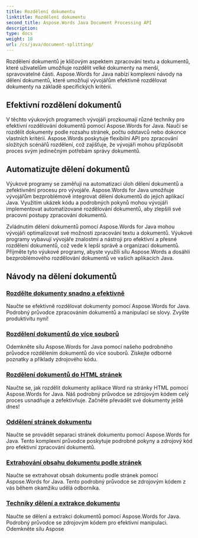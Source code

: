 ```yaml
---
title: Rozdělení dokumentu
linktitle: Rozdělení dokumentu
second_title: Aspose.Words Java Document Processing API
description: 
type: docs
weight: 18
url: /cs/java/document-splitting/
---
```


Rozdělení dokumentů je klíčovým aspektem zpracování textu a dokumentů, které uživatelům umožňuje rozdělit velké dokumenty na menší, spravovatelné části. Aspose.Words for Java nabízí komplexní návody na dělení dokumentů, které umožňují vývojářům efektivně rozdělovat dokumenty na základě specifických kritérií.

## Efektivní rozdělení dokumentů

V těchto výukových programech vývojáři prozkoumají různé techniky pro efektivní rozdělování dokumentů pomocí Aspose.Words for Java. Naučí se rozdělit dokumenty podle rozsahu stránek, počtu odstavců nebo dokonce vlastních kritérií. Aspose.Words poskytuje flexibilní API pro zpracování složitých scénářů rozdělení, což zajišťuje, že vývojáři mohou přizpůsobit proces svým jedinečným potřebám správy dokumentů.

## Automatizujte dělení dokumentů

Výukové programy se zaměřují na automatizaci úloh dělení dokumentů a zefektivnění procesu pro vývojáře. Aspose.Words for Java umožňuje vývojářům bezproblémově integrovat dělení dokumentů do jejich aplikací Java. Využitím ukázek kódu a podrobných pokynů mohou vývojáři implementovat automatizované rozdělování dokumentů, aby zlepšili své pracovní postupy zpracování dokumentů.

Zvládnutím dělení dokumentů pomocí Aspose.Words for Java mohou vývojáři optimalizovat své možnosti zpracování textu a dokumentů. Výukové programy vybavují vývojáře znalostmi a nástroji pro efektivní a přesné rozdělení dokumentů, což vede k lepší správě a organizaci dokumentů. Přijměte tyto výukové programy, abyste využili sílu Aspose.Words a dosáhli bezproblémového rozdělování dokumentů ve vašich aplikacích Java.

## Návody na dělení dokumentů

### [Rozdělte dokumenty snadno a efektivně](./split-documents-easily-efficiently/)

Naučte se efektivně rozdělovat dokumenty pomocí Aspose.Words for Java. Podrobný průvodce zpracováním dokumentů a manipulací se slovy. Zvyšte produktivitu nyní!
### [Rozdělení dokumentů do více souborů](./splitting-documents-into-multiple-files/)
Odemkněte sílu Aspose.Words for Java pomocí našeho podrobného průvodce rozdělením dokumentů do více souborů. Získejte odborné poznatky a příklady zdrojového kódu.
### [Rozdělení dokumentů do HTML stránek](./splitting-documents-into-html-pages/)
Naučte se, jak rozdělit dokumenty aplikace Word na stránky HTML pomocí Aspose.Words for Java. Náš podrobný průvodce se zdrojovým kódem celý proces usnadňuje a zefektivňuje. Začněte převádět své dokumenty ještě dnes!
### [Oddělení stránek dokumentu](./document-page-separation/)
Naučte se provádět separaci stránek dokumentu pomocí Aspose.Words for Java. Tento komplexní průvodce poskytuje podrobné pokyny a zdrojový kód pro efektivní zpracování dokumentů.
### [Extrahování obsahu dokumentu podle stránek](./extracting-document-content-pages/)
Naučte se extrahovat obsah dokumentu podle stránek pomocí Aspose.Words for Java. Tento podrobný průvodce se zdrojovým kódem z vás během okamžiku udělá odborníka.
### [Techniky dělení a extrakce dokumentu](./document-splitting-extraction-techniques/)
Naučte se dělení a extrakci dokumentů pomocí Aspose.Words for Java. Podrobný průvodce se zdrojovým kódem pro efektivní manipulaci. Odemkněte sílu Aspose